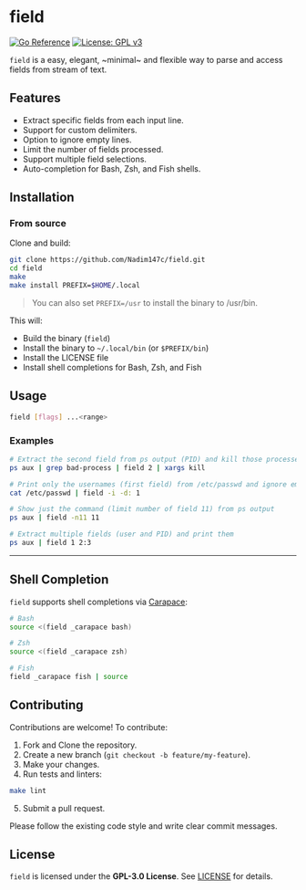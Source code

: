 # field

[![Go Reference](https://pkg.go.dev/badge/github.com/Nadim147c/field.svg)](https://pkg.go.dev/github.com/Nadim147c/field)
[![License: GPL v3](https://img.shields.io/badge/License-GPLv3-blue.svg)](https://www.gnu.org/licenses/gpl-3.0.en.html)

`field` is a easy, elegant, ~minimal~ and flexible way to parse and access fields
from stream of text.

## Features

- Extract specific fields from each input line.
- Support for custom delimiters.
- Option to ignore empty lines.
- Limit the number of fields processed.
- Support multiple field selections.
- Auto-completion for Bash, Zsh, and Fish shells.

## Installation

### From source

Clone and build:

```bash
git clone https://github.com/Nadim147c/field.git
cd field
make
make install PREFIX=$HOME/.local
```

> You can also set `PREFIX=/usr` to install the binary to /usr/bin.

This will:

- Build the binary (`field`)
- Install the binary to `~/.local/bin` (or `$PREFIX/bin`)
- Install the LICENSE file
- Install shell completions for Bash, Zsh, and Fish

## Usage

```bash
field [flags] ...<range>
```

### Examples

```bash
# Extract the second field from ps output (PID) and kill those processes
ps aux | grep bad-process | field 2 | xargs kill

# Print only the usernames (first field) from /etc/passwd and ignore empty lines
cat /etc/passwd | field -i -d: 1

# Show just the command (limit number of field 11) from ps output
ps aux | field -n11 11

# Extract multiple fields (user and PID) and print them
ps aux | field 1 2:3
```

---

## Shell Completion

`field` supports shell completions via [Carapace](https://github.com/rsteube/carapace):

```bash
# Bash
source <(field _carapace bash)

# Zsh
source <(field _carapace zsh)

# Fish
field _carapace fish | source
```

## Contributing

Contributions are welcome! To contribute:

1. Fork and Clone the repository.
2. Create a new branch (`git checkout -b feature/my-feature`).
3. Make your changes.
4. Run tests and linters:

```bash
make lint
```

5. Submit a pull request.

Please follow the existing code style and write clear commit messages.

## License

`field` is licensed under the **GPL-3.0 License**. See [LICENSE](LICENSE) for details.
